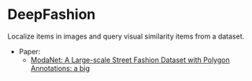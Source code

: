 # DeepFashion
Localize items in images and query visual similarity items from a dataset.

- Paper:
  - [ModaNet: A Large-scale Street Fashion Dataset with Polygon Annotations: a big ](https://arxiv.org/pdf/1807.01394.pdf)
